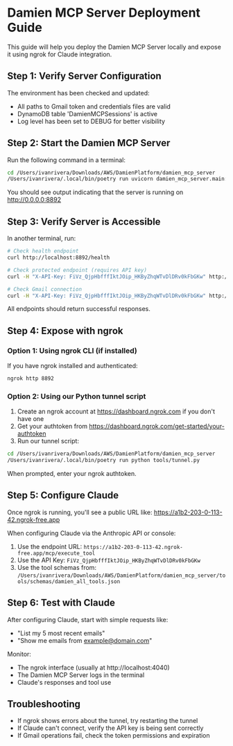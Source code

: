 # Damien MCP Server Deployment Guide

This guide will help you deploy the Damien MCP Server locally and expose it using ngrok for Claude integration.

## Step 1: Verify Server Configuration

The environment has been checked and updated:
- All paths to Gmail token and credentials files are valid
- DynamoDB table 'DamienMCPSessions' is active
- Log level has been set to DEBUG for better visibility

## Step 2: Start the Damien MCP Server

Run the following command in a terminal:

```bash
cd /Users/ivanrivera/Downloads/AWS/DamienPlatform/damien_mcp_server
/Users/ivanrivera/.local/bin/poetry run uvicorn damien_mcp_server.main:app --host 0.0.0.0 --port 8892 --reload
```

You should see output indicating that the server is running on http://0.0.0.0:8892

## Step 3: Verify Server is Accessible

In another terminal, run:

```bash
# Check health endpoint
curl http://localhost:8892/health

# Check protected endpoint (requires API key)
curl -H "X-API-Key: FiVz_QjpHbfffIktJOip_HKByZhqWTvDlDRv0kFbGKw" http://localhost:8892/mcp/protected-test

# Check Gmail connection
curl -H "X-API-Key: FiVz_QjpHbfffIktJOip_HKByZhqWTvDlDRv0kFbGKw" http://localhost:8892/mcp/gmail-test
```

All endpoints should return successful responses.

## Step 4: Expose with ngrok

### Option 1: Using ngrok CLI (if installed)

If you have ngrok installed and authenticated:

```bash
ngrok http 8892
```

### Option 2: Using our Python tunnel script

1. Create an ngrok account at https://dashboard.ngrok.com if you don't have one
2. Get your authtoken from https://dashboard.ngrok.com/get-started/your-authtoken
3. Run our tunnel script:

```bash
cd /Users/ivanrivera/Downloads/AWS/DamienPlatform/damien_mcp_server
/Users/ivanrivera/.local/bin/poetry run python tools/tunnel.py
```

When prompted, enter your ngrok authtoken.

## Step 5: Configure Claude

Once ngrok is running, you'll see a public URL like: https://a1b2-203-0-113-42.ngrok-free.app

When configuring Claude via the Anthropic API or console:

1. Use the endpoint URL: `https://a1b2-203-0-113-42.ngrok-free.app/mcp/execute_tool`
2. Use the API Key: `FiVz_QjpHbfffIktJOip_HKByZhqWTvDlDRv0kFbGKw`
3. Use the tool schemas from: `/Users/ivanrivera/Downloads/AWS/DamienPlatform/damien_mcp_server/tools/schemas/damien_all_tools.json`

## Step 6: Test with Claude

After configuring Claude, start with simple requests like:
- "List my 5 most recent emails"
- "Show me emails from example@domain.com"

Monitor:
- The ngrok interface (usually at http://localhost:4040)
- The Damien MCP Server logs in the terminal
- Claude's responses and tool use

## Troubleshooting

- If ngrok shows errors about the tunnel, try restarting the tunnel
- If Claude can't connect, verify the API key is being sent correctly
- If Gmail operations fail, check the token permissions and expiration
